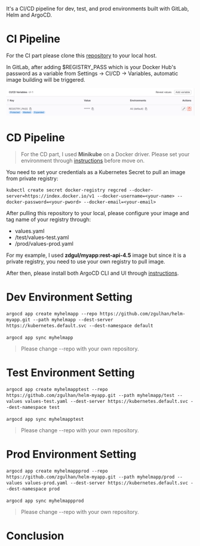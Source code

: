 It's a CI/CD pipeline for dev, test, and prod environments built with GitLab, Helm and ArgoCD.

# CI Pipeline

For the CI part please clone this [repository](https://gitlab.com/zdgul/express-api) to your local host. 

In GitLab, after adding $REGISTRY_PASS which is your Docker Hub's password as a variable from Settings -> CI/CD -> Variables, automatic image building will be triggered.

![masked variable](1.png)

# CD Pipeline

> For the CD part, I used **Minikube** on a Docker driver. Please set your environment through [instructions](https://minikube.sigs.k8s.io/docs/start/) before move on.

You need to set your credentials as a Kubernetes Secret to pull an image from private registry:

```
kubectl create secret docker-registry regcred --docker-server=https://index.docker.io/v1 --docker-username=<your-name> --docker-password=<your-pword> --docker-email=<your-email>

```

After pulling this repository to your local, please configure your image and tag name of your registry through:
- values.yaml
- /test/values-test.yaml
- /prod/values-prod.yaml

For my example, I used **zdgul/myapp:rest-api-4.5** image but since it is a private registry, you need to use your own registry to pull image.

After then, please install both ArgoCD CLI and UI through [instructions](https://faun.pub/argo-cd-helm-the-gitops-way-of-deploying-applications-af158420bde5).


# Dev Environment Setting

```
argocd app create myhelmapp --repo https://github.com/zgulhan/helm-myapp.git --path myhelmapp --dest-server https://kubernetes.default.svc --dest-namespace default

argocd app sync myhelmapp
```

> Please change --repo with your own repository.


# Test Environment Setting
```
argocd app create myhelmapptest --repo https://github.com/zgulhan/helm-myapp.git --path myhelmapp/test --values values-test.yaml --dest-server https://kubernetes.default.svc --dest-namespace test

argocd app sync myhelmapptest
```

> Please change --repo with your own repository.

# Prod Environment Setting
```
argocd app create myhelmappprod --repo https://github.com/zgulhan/helm-myapp.git --path myhelmapp/prod --values values-prod.yaml --dest-server https://kubernetes.default.svc --dest-namespace prod

argocd app sync myhelmappprod
```

> Please change --repo with your own repository.

# Conclusion

